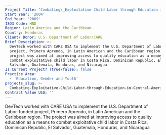```yaml
---
Project Title: "Combating\_Exploitative Child Labor through Education in Central America Project in Honduras"
Start Year: '2004'
End Year: '2009'
ISO3 Code: HND
Region: Latin America and the Caribbean
Country: Honduras
Client/ Donor: U.S. Department of Labor/CARE
Brief Description: >-
  DevTech worked with CARE USA to implement the U.S. Department of Labor-funded
  project, Primero Aprendo, in Latin American and the Caribbean region. The
  project was aimed at improving access to quality education as a means to
  combat exploitative child labor in Costa Rica, Dominican Republic, El
  Salvador, Guatemala, Honduras, and Nicaragua
Is Current Project? (true/false): false
Practice Area:
  - 'Education, Gender and Youth'
projects_slug: >-
  Combating-Exploitative-Child-Labor-through-Education-in-Central-America-Project-in-Honduras
Contract Value USD: ''
---
```

DevTech worked with CARE USA to implement the U.S. Department of Labor-funded project, Primero Aprendo, in Latin American and the Caribbean region. The project was aimed at improving access to quality education as a means to combat exploitative child labor in Costa Rica, Dominican Republic, El Salvador, Guatemala, Honduras, and Nicaragua